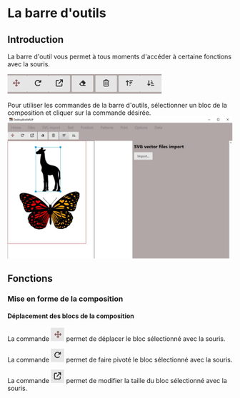 # La barre d'outils

## Introduction
La barre d'outil vous permet à tous moments d'accéder à certaine fonctions avec la souris.

![image de la barre d'outils](IMG/toolbar.jpg)

Pour utiliser les commandes de la barre d'outils, sélectionner un bloc de la composition et cliquer sur la commande désirée.
![Image d'un bloc sélectionné](IMG/toolbarusage.jpg)

## Fonctions

### Mise en forme de la composition

#### Déplacement des blocs de la composition
La commande ![](IMG/toolbar_move.jpg) permet de déplacer le bloc sélectionné avec la souris.

La commande ![](IMG/toolbar_rotate.jpg) permet de faire pivoté le bloc sélectionné avec la souris.

La commande ![](IMG/toolbar_scale.jpg) permet de modifier la taille du bloc sélectionné avec la souris.
